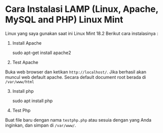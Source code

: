 # Cara Instalasi LAMP (Linux, Apache, MySQL and PHP) Linux Mint

Linux yang saya gunakan saat ini Linux Mint 18.2 Berikut cara instalasinya :

1. Install Apache
    
    sudo apt-get install apache2
    
2. Test Apache

Buka web browser dan ketikan `http://localhost/`. Jika berhasil akan muncul web default apache. Secara default document root berada di `/var/www/html`

3. Install php

    sudo apt install php
    
4. Test Php

Buat file baru dengan nama `testphp.php` atau sesuia dengan yang Anda inginkan, dan simpan di `/var/www/`.

